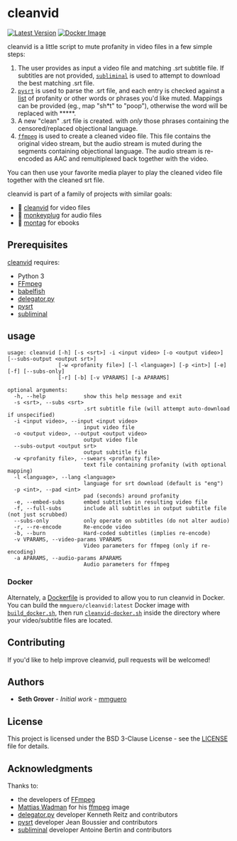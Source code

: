 # cleanvid

[![Latest Version](https://img.shields.io/pypi/v/cleanvid)](https://pypi.python.org/pypi/cleanvid/) [![Docker Image](https://github.com/mmguero/cleanvid/workflows/cleanvid-build-push-ghcr/badge.svg)](https://github.com/mmguero/cleanvid/pkgs/container/cleanvid)

cleanvid is a little script to mute profanity in video files in a few simple steps:

1. The user provides as input a video file and matching .srt subtitle file. If subtitles are not provided, [`subliminal`](https://github.com/Diaoul/subliminal) is used to attempt to download the best matching .srt file.
2. [`pysrt`](https://github.com/byroot/pysrt) is used to parse the .srt file, and each entry is checked against a [list](swears.txt) of profanity or other words or phrases you'd like muted. Mappings can be provided (eg., map "sh*t" to "poop"), otherwise the word will be replaced with *****.
3. A new "clean" .srt file is created. with *only* those phrases containing the censored/replaced objectional language.
4. [`ffmpeg`](https://www.ffmpeg.org/) is used to create a cleaned video file. This file contains the original video stream, but the audio stream is muted during the segments containing objectional language. The audio stream is re-encoded as AAC and remultiplexed back together with the video.

You can then use your favorite media player to play the cleaned video file together with the cleaned srt file.

cleanvid is part of a family of projects with similar goals:

* 📼 [cleanvid](https://github.com/mmguero/cleanvid) for video files
* 🎤 [monkeyplug](https://github.com/mmguero/monkeyplug) for audio files
* 📕 [montag](https://github.com/mmguero/montag) for ebooks

## Prerequisites

[cleanvid](cleanvid.py) requires:

* Python 3
* [FFmpeg](https://www.ffmpeg.org)
* [babelfish](https://github.com/Diaoul/babelfish)
* [delegator.py](https://github.com/kennethreitz/delegator.py)
* [pysrt](https://github.com/byroot/pysrt)
* [subliminal](https://github.com/Diaoul/subliminal)

## usage

```
usage: cleanvid [-h] [-s <srt>] -i <input video> [-o <output video>] [--subs-output <output srt>]
                [-w <profanity file>] [-l <language>] [-p <int>] [-e] [-f] [--subs-only]
                [-r] [-b] [-v VPARAMS] [-a APARAMS]

optional arguments:
  -h, --help            show this help message and exit
  -s <srt>, --subs <srt>
                        .srt subtitle file (will attempt auto-download if unspecified)
  -i <input video>, --input <input video>
                        input video file
  -o <output video>, --output <output video>
                        output video file
  --subs-output <output srt>
                        output subtitle file
  -w <profanity file>, --swears <profanity file>
                        text file containing profanity (with optional mapping)
  -l <language>, --lang <language>
                        language for srt download (default is "eng")
  -p <int>, --pad <int>
                        pad (seconds) around profanity
  -e, --embed-subs      embed subtitles in resulting video file
  -f, --full-subs       include all subtitles in output subtitle file (not just scrubbed)
  --subs-only           only operate on subtitles (do not alter audio)
  -r, --re-encode       Re-encode video
  -b, --burn            Hard-coded subtitles (implies re-encode)
  -v VPARAMS, --video-params VPARAMS
                        Video parameters for ffmpeg (only if re-encoding)
  -a APARAMS, --audio-params APARAMS
                        Audio parameters for ffmpeg
```

### Docker

Alternately, a [Dockerfile](Dockerfile) is provided to allow you to run cleanvid in Docker. You can build the `mmguero/cleanvid:latest` Docker image with [`build_docker.sh`](./docker/build_docker.sh), then run [`cleanvid-docker.sh`](./docker/cleanvid-docker.sh) inside the directory where your video/subtitle files are located.

## Contributing

If you'd like to help improve cleanvid, pull requests will be welcomed!

## Authors

* **Seth Grover** - *Initial work* - [mmguero](https://github.com/mmguero)

## License

This project is licensed under the BSD 3-Clause License - see the [LICENSE](LICENSE) file for details.

## Acknowledgments

Thanks to:

* the developers of [FFmpeg](https://www.ffmpeg.org/about.html)
* [Mattias Wadman](https://github.com/wader) for his [ffmpeg](https://github.com/wader/static-ffmpeg) image
* [delegator.py](https://github.com/kennethreitz/delegator.py) developer Kenneth Reitz and contributors
* [pysrt](https://github.com/byroot/pysrt) developer Jean Boussier and contributors
* [subliminal](https://github.com/Diaoul/subliminal) developer Antoine Bertin and contributors